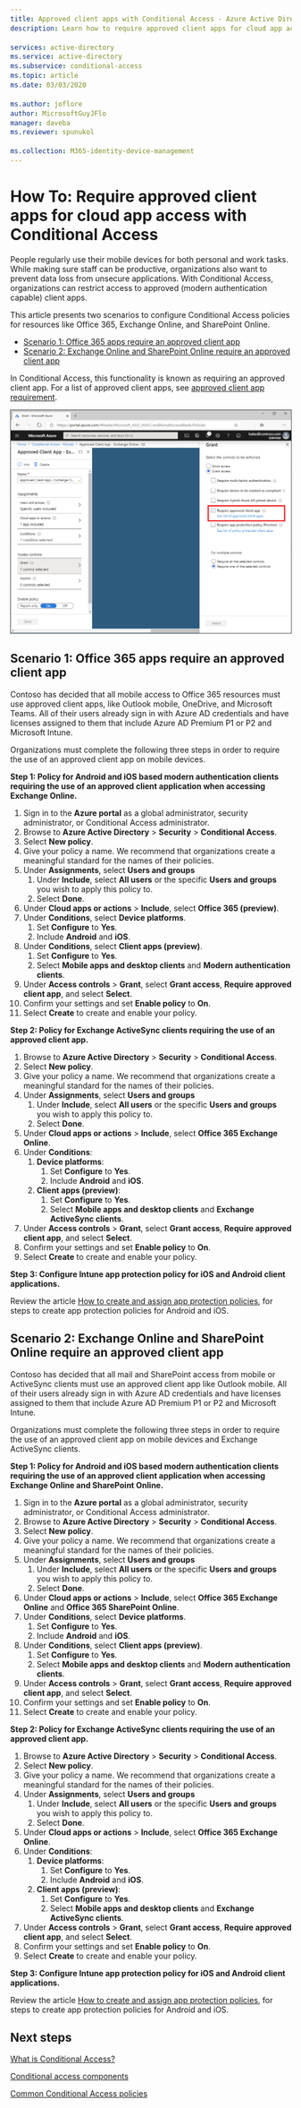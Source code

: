 ```yaml
---
title: Approved client apps with Conditional Access - Azure Active Directory
description: Learn how to require approved client apps for cloud app access with Conditional Access in Azure Active Directory.

services: active-directory
ms.service: active-directory
ms.subservice: conditional-access
ms.topic: article
ms.date: 03/03/2020

ms.author: joflore
author: MicrosoftGuyJFlo
manager: daveba
ms.reviewer: spunukol

ms.collection: M365-identity-device-management
---
```

# How To: Require approved client apps for cloud app access with Conditional Access 

People regularly use their mobile devices for both personal and work tasks. While making sure staff can be productive, organizations also want to prevent data loss from unsecure applications. With Conditional Access, organizations can restrict access to approved (modern authentication capable) client apps.

This article presents two scenarios to configure Conditional Access policies for resources like Office 365, Exchange Online, and SharePoint Online.

- [Scenario 1: Office 365 apps require an approved client app](#scenario-1-office-365-apps-require-an-approved-client-app)
- [Scenario 2: Exchange Online and SharePoint Online require an approved client app](#scenario-2-exchange-online-and-sharepoint-online-require-an-approved-client-app)

In Conditional Access, this functionality is known as requiring an approved client app. For a list of approved client apps, see [approved client app requirement](concept-conditional-access-grant.md#require-approved-client-app).

![Conditional Access require an approved client app setting](./media/app-based-conditional-access/require-approved-client-app.png)

## Scenario 1: Office 365 apps require an approved client app

Contoso has decided that all mobile access to Office 365 resources must use approved client apps, like Outlook mobile, OneDrive, and Microsoft Teams. All of their users already sign in with Azure AD credentials and have licenses assigned to them that include Azure AD Premium P1 or P2 and Microsoft Intune.

Organizations must complete the following three steps in order to require the use of an approved client app on mobile devices.

**Step 1: Policy for Android and iOS based modern authentication clients requiring the use of an approved client application when accessing Exchange Online.**

1. Sign in to the **Azure portal** as a global administrator, security administrator, or Conditional Access administrator.
1. Browse to **Azure Active Directory** > **Security** > **Conditional Access**.
1. Select **New policy**.
1. Give your policy a name. We recommend that organizations create a meaningful standard for the names of their policies.
1. Under **Assignments**, select **Users and groups**
   1. Under **Include**, select **All users** or the specific **Users and groups** you wish to apply this policy to. 
   1. Select **Done**.
1. Under **Cloud apps or actions** > **Include**, select **Office 365 (preview)**.
1. Under **Conditions**, select **Device platforms**.
   1. Set **Configure** to **Yes**.
   1. Include **Android** and **iOS**.
1. Under **Conditions**, select **Client apps (preview)**.
   1. Set **Configure** to **Yes**.
   1. Select **Mobile apps and desktop clients** and **Modern authentication clients**.
1. Under **Access controls** > **Grant**, select **Grant access**, **Require approved client app**, and select **Select**.
1. Confirm your settings and set **Enable policy** to **On**.
1. Select **Create** to create and enable your policy.

**Step 2: Policy for Exchange ActiveSync clients requiring the use of an approved client app.**

1. Browse to **Azure Active Directory** > **Security** > **Conditional Access**.
1. Select **New policy**.
1. Give your policy a name. We recommend that organizations create a meaningful standard for the names of their policies.
1. Under **Assignments**, select **Users and groups**
   1. Under **Include**, select **All users** or the specific **Users and groups** you wish to apply this policy to. 
   1. Select **Done**.
1. Under **Cloud apps or actions** > **Include**, select **Office 365 Exchange Online**.
1. Under **Conditions**:
   1. **Device platforms**:
      1. Set **Configure** to **Yes**.
      1. Include **Android** and **iOS**.
   1. **Client apps (preview)**:
      1. Set **Configure** to **Yes**.
      1. Select **Mobile apps and desktop clients** and **Exchange ActiveSync clients**.
1. Under **Access controls** > **Grant**, select **Grant access**, **Require approved client app**, and select **Select**.
1. Confirm your settings and set **Enable policy** to **On**.
1. Select **Create** to create and enable your policy.

**Step 3: Configure Intune app protection policy for iOS and Android client applications.**

Review the article [How to create and assign app protection policies](/intune/apps/app-protection-policies), for steps to create app protection policies for Android and iOS. 

## Scenario 2: Exchange Online and SharePoint Online require an approved client app

Contoso has decided that all mail and SharePoint access from mobile or ActiveSync clients must use an approved client app like Outlook mobile. All of their users already sign in with Azure AD credentials and have licenses assigned to them that include Azure AD Premium P1 or P2 and Microsoft Intune.

Organizations must complete the following three steps in order to require the use of an approved client app on mobile devices and Exchange ActiveSync clients.

**Step 1: Policy for Android and iOS based modern authentication clients requiring the use of an approved client application when accessing Exchange Online and SharePoint Online.**

1. Sign in to the **Azure portal** as a global administrator, security administrator, or Conditional Access administrator.
1. Browse to **Azure Active Directory** > **Security** > **Conditional Access**.
1. Select **New policy**.
1. Give your policy a name. We recommend that organizations create a meaningful standard for the names of their policies.
1. Under **Assignments**, select **Users and groups**
   1. Under **Include**, select **All users** or the specific **Users and groups** you wish to apply this policy to. 
   1. Select **Done**.
1. Under **Cloud apps or actions** > **Include**, select **Office 365 Exchange Online** and **Office 365 SharePoint Online**.
1. Under **Conditions**, select **Device platforms**.
   1. Set **Configure** to **Yes**.
   1. Include **Android** and **iOS**.
1. Under **Conditions**, select **Client apps (preview)**.
   1. Set **Configure** to **Yes**.
   1. Select **Mobile apps and desktop clients** and **Modern authentication clients**.
1. Under **Access controls** > **Grant**, select **Grant access**, **Require approved client app**, and select **Select**.
1. Confirm your settings and set **Enable policy** to **On**.
1. Select **Create** to create and enable your policy.

**Step 2: Policy for Exchange ActiveSync clients requiring the use of an approved client app.**

1. Browse to **Azure Active Directory** > **Security** > **Conditional Access**.
1. Select **New policy**.
1. Give your policy a name. We recommend that organizations create a meaningful standard for the names of their policies.
1. Under **Assignments**, select **Users and groups**
   1. Under **Include**, select **All users** or the specific **Users and groups** you wish to apply this policy to. 
   1. Select **Done**.
1. Under **Cloud apps or actions** > **Include**, select **Office 365 Exchange Online**.
1. Under **Conditions**:
   1. **Device platforms**:
      1. Set **Configure** to **Yes**.
      1. Include **Android** and **iOS**.
   1. **Client apps (preview)**:
      1. Set **Configure** to **Yes**.
      1. Select **Mobile apps and desktop clients** and **Exchange ActiveSync clients**.
1. Under **Access controls** > **Grant**, select **Grant access**, **Require approved client app**, and select **Select**.
1. Confirm your settings and set **Enable policy** to **On**.
1. Select **Create** to create and enable your policy.

**Step 3: Configure Intune app protection policy for iOS and Android client applications.**

Review the article [How to create and assign app protection policies](/intune/apps/app-protection-policies), for steps to create app protection policies for Android and iOS. 

## Next steps

[What is Conditional Access?](overview.md)

[Conditional access components](concept-conditional-access-policies.md)

[Common Conditional Access policies](concept-conditional-access-policy-common.md)
